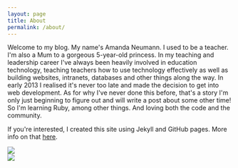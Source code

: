 ```yaml
---
layout: page
title: About
permalink: /about/
---
```




<div>
<p>
Welcome to my blog. My name's Amanda Neumann. I used to be a teacher. I'm also a Mum to a gorgeous 5-year-old princess. In my teaching and leadership career I've always been heavily involved in education technology, teaching teachers how to use technology effectively as well as building websites, intranets, databases and other things along the way. In early 2013 I realised it's never too late and made the decision to get into web development. As for why I've never done this before, that's a story I'm only just beginning to figure out and will write a post about some other time! So I'm learning Ruby, among other things. And loving both the code and the community. 

If you're interested, I created this site using Jekyll and GitHub pages. More info on that <a href="/posts/welcome-to-jekyll">here</a>.
</p>
</div>

<div class="my-center">
    <div class="hover panel">
        <div class="front">
            <img class="img-rounded image-box" src="{{ site.base_url }}/images/fractal1.jpeg"/>
        </div>
        <div class="back">
            <img class="img-rounded image-box" src="{{ site.base_url }}/images/amanda.jpeg"/>
        </div>
    </div>
</div>



